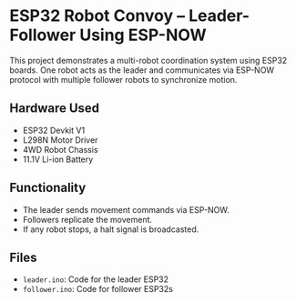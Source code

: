 # ESP32 Robot Convoy – Leader-Follower Using ESP-NOW

This project demonstrates a multi-robot coordination system using ESP32 boards. One robot acts as the leader and communicates via ESP-NOW protocol with multiple follower robots to synchronize motion.

## Hardware Used
- ESP32 Devkit V1
- L298N Motor Driver
- 4WD Robot Chassis
- 11.1V Li-ion Battery

## Functionality
- The leader sends movement commands via ESP-NOW.
- Followers replicate the movement.
- If any robot stops, a halt signal is broadcasted.

##  Files
- `leader.ino`: Code for the leader ESP32
- `follower.ino`: Code for follower ESP32s

